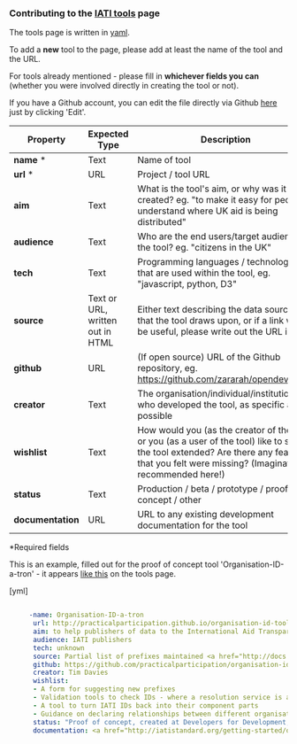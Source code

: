 ### Contributing to the [IATI tools](http://opendevtoolkit.net/resources/online-iati-tools.html) page 

The tools page is written in [yaml](http://yaml.org/spec/). 

To add a **new** tool to the page, please add at least the name of the tool and the URL.

For tools already mentioned - please fill in **whichever fields you can** (whether you were involved directly in creating the tool or not).

If you have a Github account, you can edit the file directly via Github [here](https://github.com/zararah/opendevtoolkit/blob/gh-pages/_data/tools.yml) just by clicking 'Edit'. 


| Property | Expected Type | Description |
| -------- | ------------- | ----------- |
| **name** * | Text | Name of tool |
| **url** * | URL | Project / tool URL |
| **aim** | Text | What is the tool's aim, or why was it created? eg. "to make it easy for people to understand where UK aid is being distributed" |
| **audience** | Text | Who are the end users/target audience of the tool? eg. "citizens in the UK" |
| **tech** | Text | Programming languages / technologies that are used within the tool, eg. "javascript, python, D3" |
| **source** | Text or URL, written out in HTML | Either text describing the data source(s) that the tool draws upon, or if a link would be useful, please write out the URL in html |
| **github** | URL | (If open source) URL of the Github repository, eg. https://github.com/zararah/opendevtoolkit |
| **creator** | Text | The organisation/individual/institution who developed the tool, as specific as possible |
| **wishlist** | Text | How would you (as the creator of the tool) or you (as a user of the tool) like to see the tool extended? Are there any features that you felt were missing? (Imagination recommended here!) |
| **status** | Text | Production / beta / prototype / proof of concept / other |
| **documentation** | URL | URL to any existing development documentation for the tool |

*Required fields 

This is an example, filled out for the proof of concept tool 'Organisation-ID-a-tron' - it appears [like this](http://opendevtoolkit.net/resources/online-iati-tools.html#organisation-id-a-tron) on the tools page. 

[yml]
```yaml

	 -name: Organisation-ID-a-tron
	  url: http://practicalparticipation.github.io/organisation-id-tool/
	  aim: to help publishers of data to the International Aid Transparency Initiative, and related standards, to identify the Organisation Identifier they should use, based on the draft Organisational Identifier Conventions.
	  audience: IATI publishers 
	  tech: unknown
	  source: Partial list of prefixes maintained <a href="http://docs.google.com/a/okfn.org/spreadsheet/ccc?key=0AnWngmdQt3stdFppMWdkcXJqVTRWTk9menR1N0FXNGc/">here</a>
	  github: https://github.com/practicalparticipation/organisation-id-tool/
	  creator: Tim Davies
	  wishlist: 
	  - A form for suggesting new prefixes
	  - Validation tools to check IDs - where a resolution service is available and documented in the prefix source file
	  - A tool to turn IATI IDs back into their component parts
	  - Guidance on declaring relationships between different organisational IDs
	  status: "Proof of concept, created at Developers for Development, Montreal, January 2014"
	  documentation: <a href="http://iatistandard.org/getting-started/organisation-data/organisation-identifiers/">Organisation Identifiers</a> 
```
